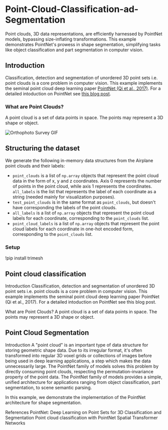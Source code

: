 # Point-Cloud-Classification-ad-Segmentation
Point clouds, 3D data representations, are efficiently harnessed by PointNet models, bypassing size-inflating transformations. This example demonstrates PointNet's prowess in shape segmentation, simplifying tasks like object classification and part segmentation in computer vision.


## **Introduction**

Classification, detection and segmentation of unordered 3D point sets i.e. point clouds
is a core problem in computer vision. This example implements the seminal point cloud
deep learning paper [PointNet (Qi et al., 2017)](https://arxiv.org/abs/1612.00593). For a
detailed intoduction on PointNet see [this blog
post](https://medium.com/@luis_gonzales/an-in-depth-look-at-pointnet-111d7efdaa1a).

### **What are Point Clouds?**

A point cloud is a set of data points in space. The points may represent a 3D shape or object.

![Orthophoto Survey GIF](https://upload.wikimedia.org/wikipedia/commons/thumb/c/c0/Extract_Video_Beit_Ghazaleh_Orthophoto_Survey_AG%26P_2017.gif/440px-Extract_Video_Beit_Ghazaleh_Orthophoto_Survey_AG%26P_2017.gif)

## Structuring the dataset

We generate the following in-memory data structures from the Airplane point clouds and
their labels:

- `point_clouds` is a list of `np.array` objects that represent the point cloud data in
the form of x, y and z coordinates. Axis 0 represents the number of points in the
point cloud, while axis 1 represents the coordinates. `all_labels` is the list
that represents the label of each coordinate as a string (needed mainly for
visualization purposes).
- `test_point_clouds` is in the same format as `point_clouds`, but doesn't have
corresponding the labels of the point clouds.
- `all_labels` is a list of `np.array` objects that represent the point cloud labels
for each coordinate, corresponding to the `point_clouds` list.
- `point_cloud_labels` is a list of `np.array` objects that represent the point cloud
labels for each coordinate in one-hot encoded form, corresponding to the `point_clouds`
list.


### Setup 

!pip install trimesh

## Point cloud classification
Introduction
Classification, detection and segmentation of unordered 3D point sets i.e. point clouds is a core problem in computer vision. This example implements the seminal point cloud deep learning paper PointNet (Qi et al., 2017). For a detailed intoduction on PointNet see this blog post.

What are Point Clouds?
A point cloud is a set of data points in space. The points may represent a 3D shape or object.

## Point Cloud Segmentation 
Introduction
A "point cloud" is an important type of data structure for storing geometric shape data. Due to its irregular format, it's often transformed into regular 3D voxel grids or collections of images before being used in deep learning applications, a step which makes the data unnecessarily large. The PointNet family of models solves this problem by directly consuming point clouds, respecting the permutation-invariance property of the point data. The PointNet family of models provides a simple, unified architecture for applications ranging from object classification, part segmentation, to scene semantic parsing.

In this example, we demonstrate the implementation of the PointNet architecture for shape segmentation.

References
PointNet: Deep Learning on Point Sets for 3D Classification and Segmentation
Point cloud classification with PointNet
Spatial Transformer Networks
